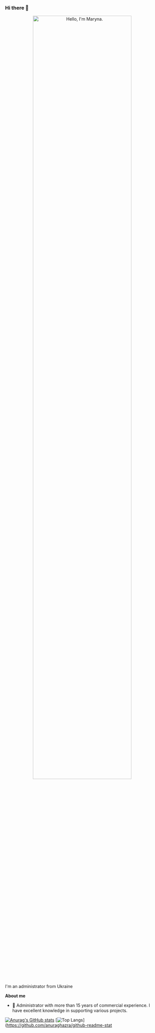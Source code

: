 ### Hi there 👋
<p align="center"><img width="80%" alt="Hello, I'm Maryna." src="./assets/gh-readme-header.png" /></p>

<br />

I'm an administrator from Ukraine 

**About me**

- 💼 Administrator with more than 15 years of commercial experience. I have excellent knowledge in supporting various projects.


[![Anurag's GitHub stats](https://github-readme-stats.vercel.app/api?username=Maryna-Proc&show_icons=true&hide_border=true)](https://github.com/anuraghazra/github-readme-stats)
[![Top Langs](https://github-readme-stats.vercel.app/api/top-langs/?username=Maryna-Proc&hide_border=true)](https://github.com/anuraghazra/github-readme-stat
<!--
**Maryna-Proc/Maryna-Proc** is a ✨ _special_ ✨ repository because its `README.md` (this file) appears on your GitHub profile.

Here are some ideas to get you started:

- 🔭 I’m currently working on ...
- 🌱 I’m currently learning ...
- 👯 I’m looking to collaborate on ...
- 🤔 I’m looking for help with ...
- 💬 Ask me about ...
- 📫 How to reach me: ...
- 😄 Pronouns: ...
- ⚡ Fun fact: ...
-->

